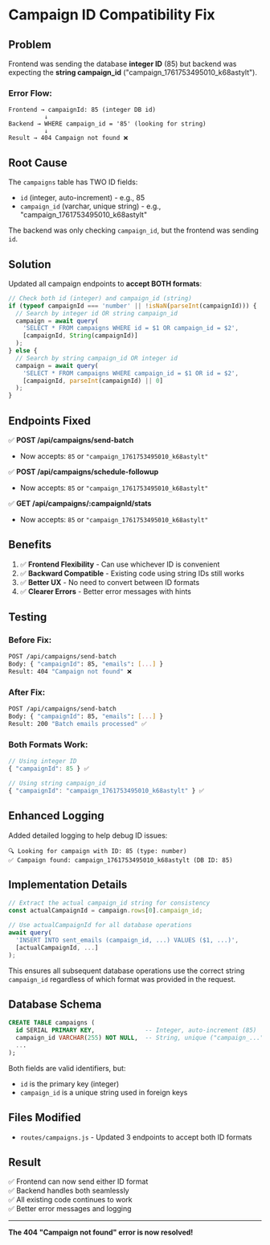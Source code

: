 # Campaign ID Compatibility Fix

## Problem

Frontend was sending the database **integer ID** (85) but backend was expecting the **string campaign_id** ("campaign_1761753495010_k68astylt").

### Error Flow:
```
Frontend → campaignId: 85 (integer DB id)
          ↓
Backend → WHERE campaign_id = '85' (looking for string)
          ↓
Result → 404 Campaign not found ❌
```

## Root Cause

The `campaigns` table has TWO ID fields:
- `id` (integer, auto-increment) - e.g., 85
- `campaign_id` (varchar, unique string) - e.g., "campaign_1761753495010_k68astylt"

The backend was only checking `campaign_id`, but the frontend was sending `id`.

## Solution

Updated all campaign endpoints to **accept BOTH formats**:

```javascript
// Check both id (integer) and campaign_id (string)
if (typeof campaignId === 'number' || !isNaN(parseInt(campaignId))) {
  // Search by integer id OR string campaign_id
  campaign = await query(
    'SELECT * FROM campaigns WHERE id = $1 OR campaign_id = $2',
    [campaignId, String(campaignId)]
  );
} else {
  // Search by string campaign_id OR integer id
  campaign = await query(
    'SELECT * FROM campaigns WHERE campaign_id = $1 OR id = $2',
    [campaignId, parseInt(campaignId) || 0]
  );
}
```

## Endpoints Fixed

✅ **POST /api/campaigns/send-batch**
- Now accepts: `85` or `"campaign_1761753495010_k68astylt"`

✅ **POST /api/campaigns/schedule-followup**
- Now accepts: `85` or `"campaign_1761753495010_k68astylt"`

✅ **GET /api/campaigns/:campaignId/stats**
- Now accepts: `85` or `"campaign_1761753495010_k68astylt"`

## Benefits

1. ✅ **Frontend Flexibility** - Can use whichever ID is convenient
2. ✅ **Backward Compatible** - Existing code using string IDs still works
3. ✅ **Better UX** - No need to convert between ID formats
4. ✅ **Clearer Errors** - Better error messages with hints

## Testing

### Before Fix:
```bash
POST /api/campaigns/send-batch
Body: { "campaignId": 85, "emails": [...] }
Result: 404 "Campaign not found" ❌
```

### After Fix:
```bash
POST /api/campaigns/send-batch
Body: { "campaignId": 85, "emails": [...] }
Result: 200 "Batch emails processed" ✅
```

### Both Formats Work:
```javascript
// Using integer ID
{ "campaignId": 85 } ✅

// Using string campaign_id  
{ "campaignId": "campaign_1761753495010_k68astylt" } ✅
```

## Enhanced Logging

Added detailed logging to help debug ID issues:

```
🔍 Looking for campaign with ID: 85 (type: number)
✅ Campaign found: campaign_1761753495010_k68astylt (DB ID: 85)
```

## Implementation Details

```javascript
// Extract the actual campaign_id string for consistency
const actualCampaignId = campaign.rows[0].campaign_id;

// Use actualCampaignId for all database operations
await query(
  'INSERT INTO sent_emails (campaign_id, ...) VALUES ($1, ...)',
  [actualCampaignId, ...]
);
```

This ensures all subsequent database operations use the correct string `campaign_id` regardless of which format was provided in the request.

## Database Schema

```sql
CREATE TABLE campaigns (
  id SERIAL PRIMARY KEY,              -- Integer, auto-increment (85)
  campaign_id VARCHAR(255) NOT NULL,  -- String, unique ("campaign_...")
  ...
);
```

Both fields are valid identifiers, but:
- `id` is the primary key (integer)
- `campaign_id` is a unique string used in foreign keys

## Files Modified

- `routes/campaigns.js` - Updated 3 endpoints to accept both ID formats

## Result

✅ Frontend can now send either ID format  
✅ Backend handles both seamlessly  
✅ All existing code continues to work  
✅ Better error messages and logging  

---

**The 404 "Campaign not found" error is now resolved!**

